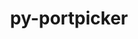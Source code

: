 ---
title: "py-portpicker"
layout: cache
categories: [package, develop-2023-11-19]
meta: {"versions": ["1.5.2"], "compilers": ["gcc@=11.3.0"], "oss": ["ubuntu22.04"], "platforms": ["linux"], "targets": ["x86_64_v3"], "stacks": ["ml-linux-x86_64-cpu", "ml-linux-x86_64-cuda", "ml-linux-x86_64-rocm", "root"], "num_specs": 2, "num_specs_by_stack": {"ml-linux-x86_64-rocm": 2, "root": 2, "ml-linux-x86_64-cpu": 2, "ml-linux-x86_64-cuda": 2}}
spec_details: [{"hash": "5sjpnkgpxb2wbfu2ozn6xcl3276wka6a", "compiler": "gcc@=11.3.0", "versions": ["1.5.2"], "os": "ubuntu22.04", "platform": "linux", "target": "x86_64_v3", "variants": ["build_system=python_pip"], "stacks": ["ml-linux-x86_64-rocm", "root", "ml-linux-x86_64-cpu", "ml-linux-x86_64-cuda"], "size": "-", "tarball": "https://binaries.spack.io/develop-2023-11-19/build_cache/linux-ubuntu22.04-x86_64_v3/gcc-11.3.0/py-portpicker-1.5.2/linux-ubuntu22.04-x86_64_v3-gcc-11.3.0-py-portpicker-1.5.2-5sjpnkgpxb2wbfu2ozn6xcl3276wka6a.spack"}, {"hash": "xl3k7vn2blz7snkuek7w7edjb2x7oywi", "compiler": "gcc@=11.3.0", "versions": ["1.5.2"], "os": "ubuntu22.04", "platform": "linux", "target": "x86_64_v3", "variants": ["build_system=python_pip"], "stacks": ["ml-linux-x86_64-rocm", "root", "ml-linux-x86_64-cpu", "ml-linux-x86_64-cuda"], "size": "-", "tarball": "https://binaries.spack.io/develop-2023-11-19/build_cache/linux-ubuntu22.04-x86_64_v3/gcc-11.3.0/py-portpicker-1.5.2/linux-ubuntu22.04-x86_64_v3-gcc-11.3.0-py-portpicker-1.5.2-xl3k7vn2blz7snkuek7w7edjb2x7oywi.spack"}]
---